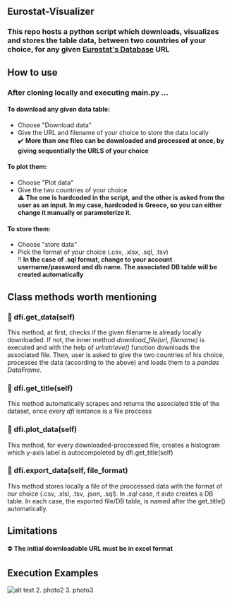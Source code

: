 ## Eurostat-Visualizer
### This repo hosts a python script which downloads, visualizes and stores the table data, between two countries of your choice, for any given [Eurostat's Database](https://ec.europa.eu/eurostat/web/main/data/database) URL


## How to use
### After cloning locally and executing main.py ...
#### To download any given data table:
  - Choose "Download data"
  - Give the URL and filename of your choice to store the data locally   
✔️ **More than one files can be downloaded and processed at once, by giving sequentially the URLS of your choice**    
#### To plot them:
- Choose "Plot data"
- Give the two countries of your choice  
⚠️ **The one is hardcoded in the script, and the other is asked from the user as an input. In my case, hardcoded is Greece, so you can either change it manually or parameterize it.** 

#### To store them:
- Choose "store data"
- Pick the format of your choice (.csv, .xlsx, .sql, .tsv)    
‼️ **In the case of .sql format, change to your account username/password and db name. The associated DB table will be created automatically**   
  
## Class methods worth mentioning
### :large_orange_diamond: dfi.get_data(self)  
This method, at first, checks if the given filename is already locally downloaded. If not, the inner method *download_file(url, filename)* is executed and with the help of *urlretrieve()* function downloads the associated file. Then, user is asked to give the two countries of his choice, processes the data (according to the above) and loads them to a *pandas DataFrame*.

### :large_orange_diamond: dfi.get_title(self)  
This method automatically scrapes and returns the associated title of the dataset, once every *dfi* isntance is a file proccess

### :large_orange_diamond: dfi.plot_data(self)  
This method, for every downloaded-proccessed file, creates a histogram which y-axis label is autocompoleted by dfi.get_title(self)

### :large_orange_diamond: dfi.export_data(self, file_format)
This method stores locally a file of the proccessed data with the format of our choice (.csv, .xlsl, .tsv, .json, .sql). In *.sql* case, it auto creates a DB table. In each case, the exported file/DB table, is named after the get_title() automatically.

## Limitations
:no_entry: **The initial downloadable URL must be in excel format**

## Execution Examples
![alt text](https://github.com/gkontogiannhs/Eurostat-Visualizer/edit/main/)
2. photo2
3. photo3
